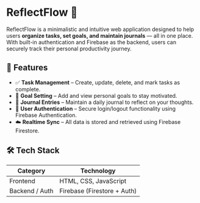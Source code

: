 # ReflectFlow 📝

ReflectFlow is a minimalistic and intuitive web application designed to help users **organize tasks, set goals, and maintain journals** — all in one place. With built-in authentication and Firebase as the backend, users can securely track their personal productivity journey.

## 🔑 Features

- ✅ **Task Management** – Create, update, delete, and mark tasks as complete.
- 🎯 **Goal Setting** – Add and view personal goals to stay motivated.
- 📓 **Journal Entries** – Maintain a daily journal to reflect on your thoughts.
- 🔐 **User Authentication** – Secure login/logout functionality using Firebase Authentication.
- ☁️ **Realtime Sync** – All data is stored and retrieved using Firebase Firestore.

## 🛠️ Tech Stack

| Category        | Technology        |
|-----------------|-------------------|
| Frontend        | HTML, CSS, JavaScript |
| Backend / Auth  | Firebase (Firestore + Auth) |




